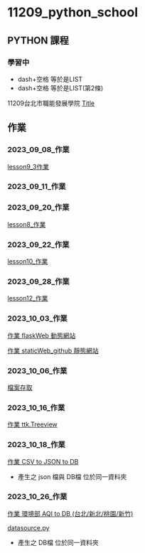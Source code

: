 # 11209_python_school
## PYTHON 課程
### 學習中
- dash+空格 等於是LIST
- dash+空格 等於是LIST(第2條)

11209台北市職能發展學院
[Title](../../GitHub/11209_python_school/README.md)


## 作業

### 2023_09_08_作業
[lesson9_3作業](./lesson9_3作業.ipynb)
### 2023_09_11_作業

### 2023_09_20_作業
[lesson8_作業](./lesson8_作業.ipynb)

### 2023_09_22_作業
[lesson10_作業](./lesson10_作業.ipynb)

### 2023_09_28_作業
[lesson12_作業](./lesson12-作業.py)

### 2023_10_03_作業
[作業 flaskWeb 動態網站](https://flaskweb-630e.onrender.com/)

[作業 staticWeb_github 靜態網站](https://staticweb-github.onrender.com/)

### 2023_10_06_作業
[檔案存取](lesson_檔案存取/20231005作業.ipynb)

### 2023_10_16_作業
[作業 ttk.Treeview ](lesson18/20231016.py)

### 2023_10_18_作業
[ 作業 CSV to JSON to DB ](lesson19/homework/20231018.py)

+ 產生之 json 檔與 DB檔 位於同一資料夾


### 2023_10_26_作業
[ 作業 環境部 AQI to DB (台北/新北/桃園/新竹)](20231026_爬環境部toDB\index.py)

[datasource.py](20231026_爬環境部toDB\0.py)

+ 產生之  DB檔 位於同一資料夾